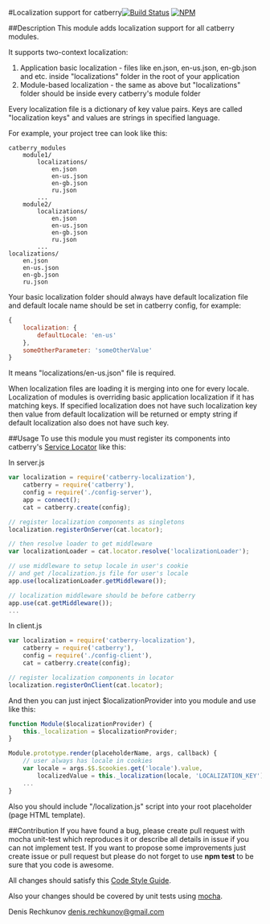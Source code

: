 #Localization support for catberry[![Build Status](https://travis-ci.org/pragmadash/catberry-localization.png?branch=master)](https://travis-ci.org/pragmadash/catberry-localization)
[![NPM](https://nodei.co/npm/catberry-localization.png)](https://nodei.co/npm/catberry-localization/)

##Description
This module adds localization support for all catberry modules.

It supports two-context localization:
 1. Application basic localization - files like en.json, en-us.json, en-gb.json and etc. inside "localizations" folder in the root of your application
 2. Module-based localization - the same as above but "localizations" folder should be inside every catberry's module folder

Every localization file is a dictionary of key value pairs. Keys are called "localization keys" and values are strings in specified language.

For example, your project tree can look like this:

```
catberry_modules
	module1/
		localizations/
			en.json
			en-us.json
			en-gb.json
			ru.json
		...
	module2/
		localizations/
			en.json
			en-us.json
			en-gb.json
			ru.json
		...
localizations/
	en.json
	en-us.json
	en-gb.json
	ru.json
```

Your basic localization folder should always have default localization file and default locale name should be set in catberry config, for example:

```javascript
{
	localization: {
		defaultLocale: 'en-us'
	},
	someOtherParameter: 'someOtherValue'
}
```
It means "localizations/en-us.json" file is required.

When localization files are loading it is merging into one for every locale. Localization of modules is overriding basic application localization if it has matching keys.
If specified localization does not have such localization key then value from default localization will be returned or empty string if default localization also does not have such key.

##Usage
To use this module you must register its components into catberry's [Service Locator](https://github.com/pragmadash/catberry-locator) like this:

In server.js

```javascript
var localization = require('catberry-localization'),
	catberry = require('catberry'),
	config = require('./config-server'),
	app = connect();
	cat = catberry.create(config);

// register localization components as singletons
localization.registerOnServer(cat.locator);

// then resolve loader to get middleware
var localizationLoader = cat.locator.resolve('localizationLoader');

// use middleware to setup locale in user's cookie
// and get /localization.js file for user's locale
app.use(localizationLoader.getMiddleware());

// localization middleware should be before catberry
app.use(cat.getMiddleware());
...
```

In client.js

```javascript
var localization = require('catberry-localization'),
	catberry = require('catberry'),
	config = require('./config-client'),
	cat = catberry.create(config);

// register localization components in locator
localization.registerOnClient(cat.locator);

```

And then you can just inject $localizationProvider into you module and use like this:

```javascript
function Module($localizationProvider) {
	this._localization = $localizationProvider;
}

Module.prototype.render(placeholderName, args, callback) {
	// user always has locale in cookies
	var locale = args.$$.$cookies.get('locale').value,
		localizedValue = this._localization(locale, 'LOCALIZATION_KEY');
	...
}
```

Also you should include "/localization.js" script into your root placeholder (page HTML template).

##Contribution
If you have found a bug, please create pull request with mocha unit-test which reproduces it or describe all details in issue if you can not implement test.
If you want to propose some improvements just create issue or pull request but please do not forget to use **npm test** to be sure that you code is awesome.

All changes should satisfy this [Code Style Guide](https://github.com/pragmadash/catberry/blob/master/docs/code-style.md).

Also your changes should be covered by unit tests using [mocha](https://www.npmjs.org/package/mocha).

Denis Rechkunov <denis.rechkunov@gmail.com>
